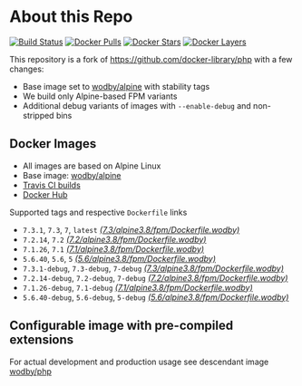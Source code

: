 # About this Repo

[![Build Status](https://travis-ci.org/wodby/base-php.svg?branch=master)](https://travis-ci.org/wodby/base-php)
[![Docker Pulls](https://img.shields.io/docker/pulls/wodby/base-php.svg)](https://hub.docker.com/r/wodby/base-php)
[![Docker Stars](https://img.shields.io/docker/stars/wodby/base-php.svg)](https://hub.docker.com/r/wodby/base-php)
[![Docker Layers](https://images.microbadger.com/badges/image/wodby/base-php.svg)](https://microbadger.com/images/wodby/base-php)

This repository is a fork of https://github.com/docker-library/php with a few changes:

* Base image set to [wodby/alpine](https://github.com/wodby/alpine) with stability tags
* We build only Alpine-based FPM variants
* Additional debug variants of images with `--enable-debug` and non-stripped bins

## Docker Images

* All images are based on Alpine Linux
* Base image: [wodby/alpine](https://github.com/wodby/alpine)
* [Travis CI builds](https://travis-ci.org/wodby/base-php) 
* [Docker Hub](https://hub.docker.com/r/wodby/base-php)

Supported tags and respective `Dockerfile` links

* `7.3.1`, `7.3`, `7`, `latest` [_(7.3/alpine3.8/fpm/Dockerfile.wodby)_]
* `7.2.14`, `7.2` [_(7.2/alpine3.8/fpm/Dockerfile.wodby)_]
* `7.1.26`, `7.1` [_(7.1/alpine3.8/fpm/Dockerfile.wodby)_]
* `5.6.40`, `5.6`, `5` [_(5.6/alpine3.8/fpm/Dockerfile.wodby)_]
* `7.3.1-debug`, `7.3-debug`, `7-debug` [_(7.3/alpine3.8/fpm/Dockerfile.wodby)_]
* `7.2.14-debug`, `7.2-debug`, `7-debug` [_(7.2/alpine3.8/fpm/Dockerfile.wodby)_]
* `7.1.26-debug`, `7.1-debug` [_(7.1/alpine3.8/fpm/Dockerfile.wodby)_]
* `5.6.40-debug`, `5.6-debug`, `5-debug` [_(5.6/alpine3.8/fpm/Dockerfile.wodby)_]

## Configurable image with pre-compiled extensions

For actual development and production usage see descendant image [wodby/php](https://github.com/wodby/php)

[_(7.3/alpine3.8/fpm/Dockerfile.wodby)_]: https://github.com/wodby/base-php/tree/master/7.3/alpine3.8/fpm/Dockerfile.wodby
[_(7.2/alpine3.8/fpm/Dockerfile.wodby)_]: https://github.com/wodby/base-php/tree/master/7.2/alpine3.8/fpm/Dockerfile.wodby
[_(7.1/alpine3.8/fpm/Dockerfile.wodby)_]: https://github.com/wodby/base-php/tree/master/7.1/alpine3.8/fpm/Dockerfile.wodby
[_(5.6/alpine3.8/fpm/Dockerfile.wodby)_]: https://github.com/wodby/base-php/tree/master/5.6/alpine3.8/fpm/Dockerfile.wodby
